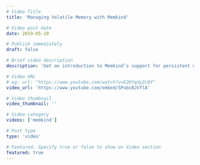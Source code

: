 ```yaml
---
# Video Title
title: 'Managing Volatile Memory with Memkind'

# Video post date
date: 2019-05-10

# Publish immediately
draft: false

# Brief video description
description: 'Get an introduction to Memkind’s support for persistent memory and show how you can use it to manage volatile memory on your Intel® Optane™ DC Persistent Memory Modules.'

# Video URL
# eg: url: "https://www.youtube.com/watch?v=E2KYqdyZcQY"
video_url: 'https://www.youtube.com/embed/SPubcBJVflA'

# Video thumbnail
video_thumbnail: ''

# Video category
videos: ['memkind']

# Post type
type: 'video'

# Featured. Specify true or false to show on Video section
featured: true
---
```


<!--- Do not write any content here. The front matter is the only required information. -->
